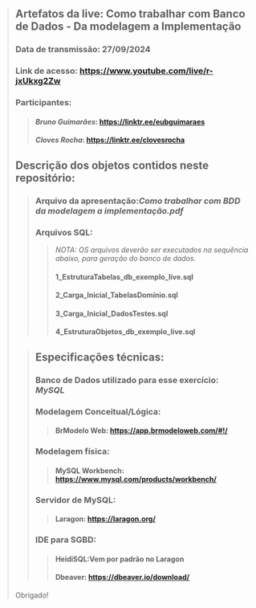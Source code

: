 > ## Artefatos da live: Como trabalhar com Banco de Dados - Da modelagem a Implementação
>
> ### Data de transmissão: 27/09/2024
> ### Link de acesso: https://www.youtube.com/live/r-jxUkxg2Zw
> ### Participantes:
>  > #### *Bruno Guimarães*: https://linktr.ee/eubguimaraes
>  > #### *Cloves Rocha*: https://linktr.ee/clovesrocha
>
> ## Descrição dos objetos contidos neste repositório:
>>### Arquivo da apresentação:*Como trabalhar com BDD da modelagem a implementação.pdf*
>>### Arquivos SQL:
>>> *NOTA: OS arquivos deverão ser executados na sequência abaixo, para geração do banco de dados.*
  >>>#### 1_EstruturaTabelas_db_exemplo_live.sql
  >>>#### 2_Carga_Inicial_TabelasDomínio.sql
  >>>#### 3_Carga_Inicial_DadosTestes.sql
  >>>#### 4_EstruturaObjetos_db_exemplo_live.sql
>
>> ## Especificações técnicas:
>> ### Banco de Dados utilizado para esse exercício: *MySQL*
>> ### Modelagem Conceitual/Lógica:
>>> #### BrModelo Web: https://app.brmodeloweb.com/#!/
>>
>> ### Modelagem física:
>>> #### MySQL Workbench: https://www.mysql.com/products/workbench/
>>
>> ### Servidor de MySQL: 
>>> #### Laragon: https://laragon.org/
>>
>> ### IDE para SGBD: 
>>> #### HeidiSQL:Vem por padrão no Laragon
>>> #### Dbeaver: https://dbeaver.io/download/
>
> Obrigado! 
